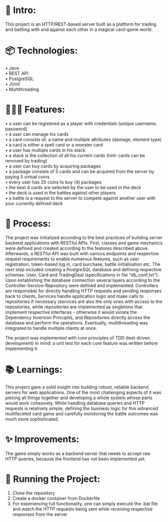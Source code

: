 # 🎋 Intro:
This project is an HTTP/REST-based server built as a platform for trading and battling with and against each other in a magical card-game world.   

# 📦 Technologies:
• Java      
• REST API    
• PostgreSQL       
• JUnit      
• Multithreading

# 👩🏽‍🍳 Features:
• a user can be registered as a player with credentials (unique username, password)   
• a user can manage his cards   
• a card consists of: a name and multiple attributes (damage, element type)   
• a card is either a spell card or a monster card   
• a user has multiple cards in his stack   
• a stack is the collection of all his current cards (hint: cards can be removed by trading)   
• a user can buy cards by acquiring packages   
• a package consists of 5 cards and can be acquired from the server by paying 5 virtual coins        
• every user has 20 coins to buy (4) packages    
• the best 4 cards are selected by the user to be used in the deck    
• the deck is used in the battles against other players     
• a battle is a request to the server to compete against another user with your currently defined deck   

# 💭 Process:
The project was initialized according to the best practices of building server backend applications with RESTful APIs. First, classes and game mechanics were defined and created according to the features described above. Afterwards, a RESTful API was built with various endpoints and respective request requirements to enable numerous features, such as user registration, token-based log in, card purchase, battle initialisation etc. The next step included creating a PostgreSQL database and defining respective schemas: User, Card and TradingDeal (specifications in file "db_conf.txt"). Upon establishing the database connection several layers according to the Controller-Service-Repository were defined and implemented: Controllers are responsible for directly handling HTTP requests and sending responses back to clients, Services handle application logic and make calls to repositories if necessary (services are also the only ones with access to the repositories, while repositories are implemented as singletons that implement respective interfaces - otherwise it would violate the Dependency Inversion Principle), and Repositories directly access the database and perform the operations. Eventually, multithreading was integrated to handle multiple clients at once.    

The project was implemented with core principles of TDD (test-driven development) in mind: a unit test for each core feature was written before implementing it.

# 📚 Learnings:
This project gave a solid insight into building robust, reliable backend servers for web applications. One of the most challenging aspects of it was piecing all things together and developing a whole system whose parts would work cohesively. While handling database queries and HTTP requests is relatively simple, defining the business logic for this advanced multifaceted card game and carefully monitoring the battle outcomes was much more sophisticated.

# ✨ Improvements:
The game simply works as a backend server that needs to accept raw HTTP queries, because the frontend has not been implemented yet.

# 🚦 Running the Project:
1. Clone the repository
2. Create a docker container from Dockerfile
3. For experiencing full functionality, one can simply execute the .bat file and watch the HTTP requests being sent while receiving respective responses from the server
